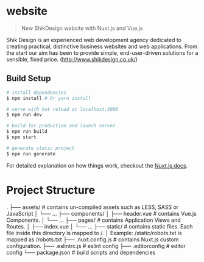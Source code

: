 # website

> New ShikDesign website with Nuxt.js and Vue.js

Shik Design is an experienced web development agency dedicated to creating practical, distinctive business websites and web applications. From the start our aim has been to provide simple, end-user-driven solutions for a sensible, fixed price. (http://www.shikdesign.co.uk/)


## Build Setup

``` bash
# install dependencies
$ npm install # Or yarn install

# serve with hot reload at localhost:3000
$ npm run dev

# build for production and launch server
$ npm run build
$ npm start

# generate static project
$ npm run generate
```

For detailed explanation on how things work, checkout the [Nuxt.js docs](https://github.com/nuxt/nuxt.js).


# Project Structure
.
├── assets/                     # contains un-compiled assets such as LESS, SASS or JavaScript
│   └── ...
├── components/
│   ├── header.vue              # contains Vue.js Components.
│   └── ...
├── pages/						# contains Application Views and Routes.
│   ├── index.vue 
│   └── ... 
├── static/                     # contains static files. Each file inside this directory is mapped to /.
│								  Example: /static/robots.txt is mapped as /robots.txt
├── .nuxt.config.js             # contains Nuxt.js custom configuration.
├── .eslintrc.js                # eslint config
├── .editorconfig               # editor config
└── package.json                # build scripts and dependencies